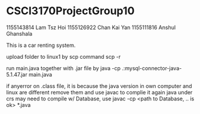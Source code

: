 # CSCI3170ProjectGroup10

1155143814 Lam Tsz Hoi
1155126922 Chan Kai Yan
1155111816 Anshul Ghanshala

This is a car renting system.

upload folder to linux1 by scp command
scp -r <Loca path> <linux1 path>

run main.java together with  .jar file by 
java -cp .:mysql-connector-java-5.1.47.jar main.java

if anyerror on .class file, 
it is because the java version in own computer and linux are different
remove them and use javac to complie it again
java under crs may need to compile w/ Database, use
javac -cp <path to Database, .. is ok> *.java
